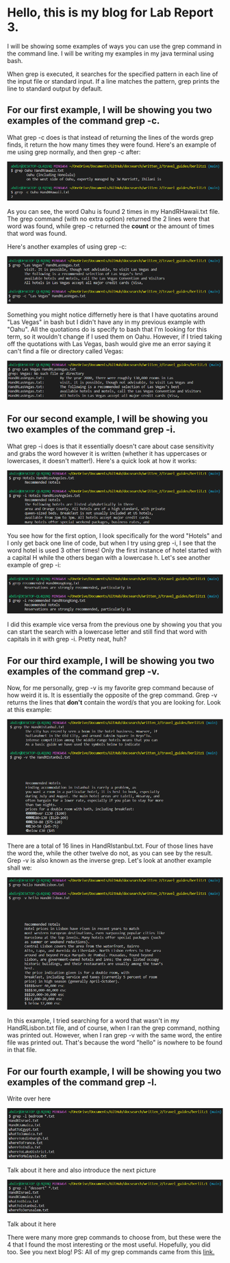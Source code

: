 # Hello, this is my blog for Lab Report 3.
I will be showing some examples of ways you can use the grep command in the command line.
I will be writing my examples in my java terminal using bash.

When grep is executed, it searches for the specified pattern in each line of the input file or standard input. If a line matches the pattern, grep prints the line to standard output by default.

## For our first example, I will be showing you two examples of the command grep -c.
What grep -c does is that instead of returning the lines of the words grep finds, it return the how many times they were found. Here's an example of me using grep normally, and then grep -c after:


![Image](https://raw.githubusercontent.com/a7mohamed/cse15l-lab-reports/main/GrepCommand1%231.png)

As you can see, the word Oahu is found 2 times in my HandRHawaii.txt file. The grep command (with no extra option) returned the 2 lines were that word was found, while grep -c returned the **count** or the amount of times that word was found.

Here's another examples of using grep -c:

![Image](https://raw.githubusercontent.com/a7mohamed/cse15l-lab-reports/main/GrepCommand1%232.png)

Something you might notice differnetly here is that I have quotatins around "Las Vegas" in bash but I didn't have any in my previous example with "Oahu". All the quotations do is specify to bash that I'm looking for this term, so it wouldn't change if I used them on Oahu. However, if I tried taking off the quotations with Las Vegas, bash would give me an error saying it can't find a file or directory called Vegas:

![Image](https://raw.githubusercontent.com/a7mohamed/cse15l-lab-reports/main/GrepError1.png)

## For our second example, I will be showing you two examples of the command grep -i.
What grep -i does is that it essentially doesn't care about case sensitivity and grabs the word however it is written (whether it has uppercases or lowercases, it doesn't matter!). Here's a quick look at how it works:

![Image](https://raw.githubusercontent.com/a7mohamed/cse15l-lab-reports/main/GrepCommand2%231.png)

You see how for the first option, I look specifically for the word "Hotels" and I only get back one line of code, but when I try using grep -i, I see that the word hotel is used 3 other times! Only the first instance of hotel started with a capital H while the others began with a lowercase h. Let's see another example of grep -i:

![Image](https://raw.githubusercontent.com/a7mohamed/cse15l-lab-reports/main/GrepCommand2%232.png)

I did this example vice versa from the previous one by showing you that you can start the search with a lowercase letter and still find that word with capitals in it with grep -i. Pretty neat, huh?

## For our third example, I will be showing you two examples of the command grep -v.
Now, for me personally, grep -v is my favorite grep command because of how weird it is. It is essentially the opposite of the grep command. Grep -v returns the lines that **don't** contain the word/s that you are looking for. Look at this example:

![Image](https://raw.githubusercontent.com/a7mohamed/cse15l-lab-reports/main/GrepCommand3%231.png)

There are a total of 16 lines in HandRIstanbul.txt. Four of those lines have the word the, while the other twelve do not, as you can see by the result. Grep -v is also known as the inverse grep. Let's look at another example shall we:

![Image](https://raw.githubusercontent.com/a7mohamed/cse15l-lab-reports/main/GrepCommand3%232.png)

In this example, I tried searching for a word that wasn't in my HandRLisbon.txt file, and of course, when I ran the grep command, nothing was printed out. However, when I ran grep -v with the same word, the entire file was printed out. That's because the word "hello" is nowhere to be found in that file.

## For our fourth example, I will be showing you two examples of the command grep -l.

Write over here

![Image](https://raw.githubusercontent.com/a7mohamed/cse15l-lab-reports/main/GrepCommand4%231.png)

Talk about it here and also introduce the next picture

![Image](https://raw.githubusercontent.com/a7mohamed/cse15l-lab-reports/main/GrepCommand4%232.png)

Talk about it here

There were many more grep commands to choose from, but these were the 4 that I found the most interesting or the most useful. Hopefully, you did too. See you next blog!
PS: All of my grep commands came from this [link.](https://phoenixnap.com/kb/grep-command-linux-unix-examples)
